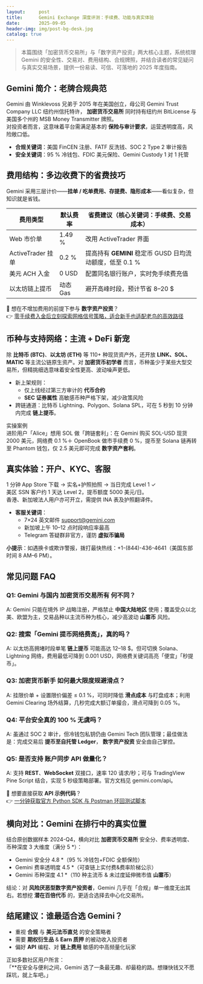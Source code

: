 ```yaml
---
layout:     post
title:      Gemini Exchange 深度评测：手续费、功能与真实体验
date:       2025-09-05
header-img: img/post-bg-desk.jpg
catalog: true
---
```


> 本篇围绕「加密货币交易所」与「数字资产投资」两大核心主题，系统梳理 Gemini 的安全性、交易对、费用结构、合规牌照，并结合读者的常见疑问与真实交易场景，提供一份易读、可信、可落地的 2025 年度指南。

## Gemini 简介：老牌合规典范
Gemini 由 Winklevoss 兄弟于 2015 年在美国创立，母公司 Gemini Trust Company LLC 纽约州信托特许， **加密货币交易所** 同时持有纽约州 BitLicense 与美国多个州的 MSB Money Transmitter 牌照。  
对投资者而言，这意味着平台需满足基本的 **保险与审计要求**，运营透明度高，风险敞口低。

- **合规关键词**：美国 FinCEN 注册、FATF 反洗钱、SOC 2 Type 2 审计报告  
- **安全关键词**：95 % 冷钱包、FDIC 美元保险、Gemini Custody 1 对 1 托管  

## 费用结构：多边收费下的省费技巧
Gemini 采用三层计价——**挂单 / 吃单费用、存提费、隐形成本**——看似复杂，但知识就是省钱。

| 费用类型 | 默认费率 | 省费建议（核心关键词：手续费、交易成本） |
| --- | --- | --- |
| Web 市价单 | 1.49 % | 改用 ActiveTrader 界面 |
| ActiveTrader 挂单 | 0.2 % | 提高持有 **GEMINI** 稳定币 GUSD 日均流动额度，低至 0.1 % |
| 美元 ACH 入金 | 0 USD | 配置同名银行账户，实时免手续费充值 |
| 以太坊链上提币 | 动态 Gas | 避开高峰时段，预计节省 8–20 $ |

📌 想在不增加费用的前提下参与 **数字资产投资**？  
👉 [零手续费入金后立刻探索网格信号策略，适合新手也适配老鸟的高效路径](https://okxdog.com/)

## 币种与支持网络：主流 + DeFi 新宠
除 **比特币 (BTC)**、**以太坊 (ETH)** 等 110+ 种现货资产外，还开放 **LINK、SOL、MATIC** 等主流公链原生资产。对 **加密货币初学者** 而言，币种虽少于某些大型交易所，但精挑细选意味着安全性更高、波动噪声更低。

- 新上架规则：  
  - 仅上线经过第三方审计的 **代币合约**  
  - **SEC 证券属性** 高敏感币种严格下架，减少政策风险  
- 跨链通道：比特币 Lightning、Polygon、Solana SPL，可在 5 秒到 10 分钟内完成 **链上提币**。  

实操案例  
进阶用户「Alice」想用 SOL 做「跨链套利」：在 Gemini 购买 SOL-USD 现货 2000 美元，网络费 0.1 %＋ OpenBook 做市手续费 0 %，提币至 Solana 链再转至 Phantom 钱包，仅 2.5 美元即可完成 **数字资产套利**。  

## 真实体验：开户、KYC、客服
1 分钟 App Store 下载 → 实名+护照拍照 → 当日完成 Level 1 ✓  
美区 SSN 客户约 1 天达 Level 2，提币额度 5000 美元/日。  
香港、新加坡法人用户亦可开立，需提供 INA 表及护照翻译件。  

- **客服关键词**：  
  - 7×24 英文邮件 support@gemini.com  
  - 新加坡上午 10–12 点时段响应率最高  
  - Telegram 答疑群非官方，谨防 **虚拟币骗局**  

**小提示**：如遇换卡或欺诈警报，拨打最快热线：+1-(844)-436-4641（美国东部时间 8 AM–6 PM）。

## 常见问题 FAQ
### Q1: Gemini 与国内 **加密货币交易所有** 何不同？
A: Gemini 只能在境外 IP 战略注册，严格禁止 **中国大陆地区** 使用；覆盖受众以北美、欧盟为主，交易品种以主流币种为核心，减少高波动 **山寨币** 风险。

### Q2: 搜索「Gemini 提币网络费高」，真的吗？
A: 以太坊高拥堵时段单笔 **链上提币** 可能高达 12–18 $。但可切换 Solana、Lightning 网络，费用最低可降到 0.001 USD，网络费关键词高亮「便宜」「秒提币」。

### Q3: **加密货币新手** 如何最大限度规避滑点？
A: 挂限价单 + 设置限价偏差 ≤ 0.1 %，可同时降低 **滑点成本** 与盯盘成本；利用 Gemini Clearing 场外结算，几秒完成大额订单撮合，滑点可降到 0.05 %。

### Q4: 平台安全真的 100 % 无虞吗？
A: 虽通过 SOC 2 审计，但冷钱包私钥仍由 Gemini Tech 团队管理；最佳做法是：完成交易后 **提币至自托管 Ledger**， **数字资产投资** 安全由自己掌控。

### Q5: 是否支持 **账户同步 API 做量化**？
A: 支持 **REST**、**WebSocket** 双接口，速率 120 请求/秒；可与 TradingView Pine Script 结合，实现 5 秒级策略部署。官方文档见 gemini.com/api。

🔎 想要直接获取 **API 示例代码**？  
👉 [一分钟获取官方 Python SDK 与 Postman 环回测试脚本](https://okxdog.com/)

## 横向对比：Gemini 在排行中的真实位置
结合原创数据样本 2024-Q4，横向对比 **加密货币交易所** 安全分、费率透明度、币种深度 3 大维度（满分 5 *）：

- Gemini 安全分 4.8 *（95 % 冷钱包+FDIC 全额保险）  
- Gemini 费率透明度 4.5 *（可查链上实付费&费率阶梯公示）  
- Gemini 币种深度 4.1 *（110 种主流币 & 未过度延伸微市值 **山寨币**）

结论：对 **风险厌恶型数字资产投资者**，Gemini 几乎在「合规」单一维度无出其右。若想挖 **潜在百倍代币** 的，更适合选择去中心化交易所。

## 结尾建议：谁最适合选 Gemini？
- 重视 **合规** 与 **美元法币直兑** 的安全策略者  
- 需要 **期权衍生品** & **Earn 质押** 的被动收入投资者  
- 偏好 **API** 编程、对 **链上费用** 敏感的中高频量化玩家  

正如多数社区用户所言：  
「**在安全与便利之间，Gemini 选了一条最无趣、却最稳的路。想赚快钱又不愿踩坑，就上车吧。」